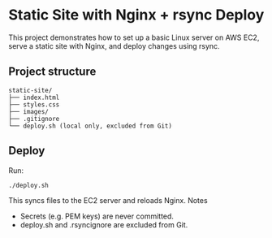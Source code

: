 # Static Site with Nginx + rsync Deploy

This project demonstrates how to set up a basic Linux server on AWS EC2,
serve a static site with Nginx, and deploy changes using rsync.

## Project structure
```
static-site/
├── index.html
├── styles.css
├── images/
├── .gitignore
└── deploy.sh (local only, excluded from Git)
```

## Deploy
Run:
```bash
./deploy.sh
```

This syncs files to the EC2 server and reloads Nginx.
Notes

- Secrets (e.g. PEM keys) are never committed.
- deploy.sh and .rsyncignore are excluded from Git.

